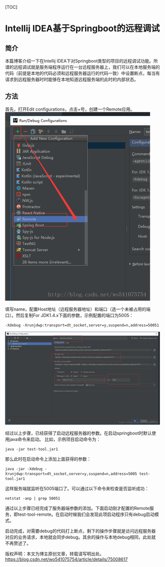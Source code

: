  

[TOC]



# Intellij IDEA基于Springboot的远程调试

 

## 简介

本篇博客介绍一下在Intellij IDEA下对Springboot类型的项目的远程调试功能。所谓的远程调试就是服务端程序运行在一台远程服务器上，我们可以在本地服务端的代码（前提是本地的代码必须和远程服务器运行的代码一致）中设置断点，每当有请求到远程服务器时时能够在本地知道远程服务端的此时的内部状态。

## 方法

首先，打开Edit configurations，点击+号，创建一个Remote应用。 
![这里写图片描述](image-201804162248/20170712125709922.png)

填写name，配置Host地址（远程服务器地址）和端口（选一个未被占用的端口）。然后复制For JDK1.4.x下面的参数，示例配置的端口为5005：

```
-Xdebug -Xrunjdwp:transport=dt_socket,server=y,suspend=n,address=50051
```

![这里写图片描述](image-201804162248/20170712125914958.png)

经过以上步骤，已经获得了启动远程服务器的参数。在启动springboot时默认使用java命令来启动。 
比如，示例项目启动命令为：

```
java -jar test-tool.jar1
```

那么此时在启动命令上添加上面获得的参数：

```
java -jar -Xdebug -Xrunjdwp:transport=dt_socket,server=y,suspend=n,address=5005 test-tool.jar1
```

这样服务端就监听在5005端口了。可以通过以下命令来检查是否监听成功：

```
netstat -anp | grep 50051
```

通过以上步骤已经完成了服务器端参数的添加。下面启动刚才配置的Remote服务，即test-tool-remote。在启动时候我们会发现此项启动程序只有debug启动模式。

启动完成，对需要debug的代码打上断点，剩下的操作步骤就是访问远程服务器对应的业务请求，本地就会同步debug。其余的操作与本地debug相同，此处就不再赘述了。







版权声明：本文为博主原创文章，转载请写明出处。 https://blog.csdn.net/wo541075754/article/details/75008617

  